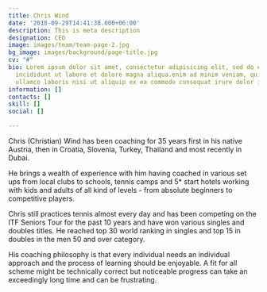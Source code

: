 ```yaml
---
title: Chris Wind
date: '2018-09-29T14:41:38.000+06:00'
description: This is meta description
designation: CEO
image: images/team/team-page-2.jpg
bg_image: images/background/page-title.jpg
cv: "#"
bio: Lorem ipsum dolor sit amet, consectetur adipisicing elit, sed do eiusmod tempor
  incididunt ut labore et dolore magna aliqua.enim ad minim veniam, quis nostrud exercitation
  ullamco laboris nisi ut aliquip ex ea commodo consequat irure dolor in reprehender.
information: []
contacts: []
skill: []
social: []

---
```

Chris (Christian) Wind has been coaching for 35 years first in his native Austria, then in Croatia, Slovenia, Turkey, Thailand and most recently in Dubai.

He brings a wealth of experience with him having coached in various set ups from local clubs to schools, tennis camps and 5* start hotels working with kids and adults of all kind of levels - from absolute beginners to competitive players.

Chris still practices tennis almost every day and has been competing on the ITF Seniors Tour for the past 10 years and have won various singles and doubles titles. He reached top 30 world ranking in singles and top 15 in doubles in the men 50 and over category.

His coaching philosophy is that every individual needs an individual approach and the process of learning should be enjoyable. A fit for all scheme might be technically correct but noticeable progress can take an exceedingly long time and can be frustrating.

  
 